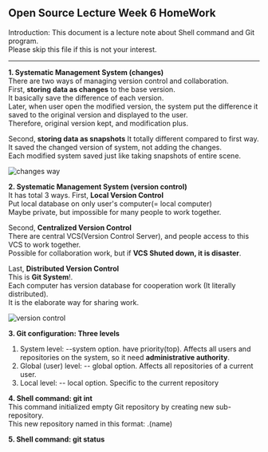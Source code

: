 ## Open Source Lecture Week 6 HomeWork

Introduction: This document is a lecture note about Shell command and Git program.  
Please skip this file if this is not your interest.  

---
**1. Systematic Management System (changes)**  
There are two ways of managing version control and collaboration.  
First, **storing data as changes** to the base version.  
It basically save the difference of each version.  
Later, when user open the modified version, the system put the difference it saved to the original version and displayed to the user.  
Therefore, original version kept, and modification plus.  

Second, **storing data as snapshots**
It totally different compared to first way.  
It saved the changed version of system, not adding the changes.  
Each modified system saved just like taking snapshots of entire scene.  

![changes way](https://github.com/kda5337/lecture_note_5-2/assets/144139251/62b402fd-4ff3-4b7a-8a89-aba036931ffc)
  
**2. Systematic Management System (version control)**  
It has total 3 ways. 
First, **Local Version Control**  
Put local database on only user's computer(= local computer)  
Maybe private, but impossible for many people to work together.  

Second, **Centralized Version Control**  
There are central VCS(Version Control Server), and people access to this VCS to work together.  
Possible for collaboration work, but if **VCS Shuted down, it is disaster**.  

Last, **Distributed Version Control**  
This is **Git System**!.  
Each computer has version database for cooperation work (It literally distributed).  
It is the elaborate way for sharing work.  

![version control](https://github.com/kda5337/lecture_note_5-2/assets/144139251/2dc1bd8a-4241-4fd5-a144-543e8fa13e37)  

**3. Git configuration: Three levels**  
1. System level: --system option. have priority(top). Affects all users and repositories on the system, so it need **administrative authority**.
2. Global (user) level: -- global option. Affects all repositories of a current user.
3. Local level: -- local option. Specific to the current repository

**4. Shell command: git int**  
This command initialized empty Git repository by creating new sub-repository.  
This new repository named in this format: .(name)  

**5. Shell command: git status**  

